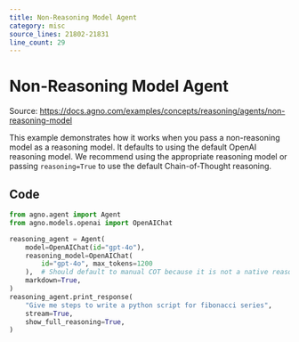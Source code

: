 ```yaml
---
title: Non-Reasoning Model Agent
category: misc
source_lines: 21802-21831
line_count: 29
---
```


# Non-Reasoning Model Agent
Source: https://docs.agno.com/examples/concepts/reasoning/agents/non-reasoning-model



This example demonstrates how it works when you pass a non-reasoning model as a reasoning model.
It defaults to using the default OpenAI reasoning model.
We recommend using the appropriate reasoning model or passing `reasoning=True` to use the default Chain-of-Thought reasoning.

## Code

```python cookbook/reasoning/agents/default_chain_of_thought.py
from agno.agent import Agent
from agno.models.openai import OpenAIChat

reasoning_agent = Agent(
    model=OpenAIChat(id="gpt-4o"),
    reasoning_model=OpenAIChat(
        id="gpt-4o", max_tokens=1200
    ),  # Should default to manual COT because it is not a native reasoning model
    markdown=True,
)
reasoning_agent.print_response(
    "Give me steps to write a python script for fibonacci series",
    stream=True,
    show_full_reasoning=True,
)


